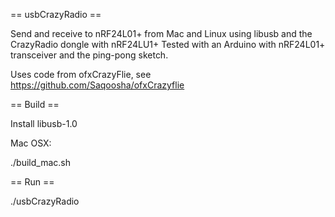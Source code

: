 == usbCrazyRadio ==

Send and receive to nRF24L01+ from Mac and Linux using libusb and the CrazyRadio dongle with nRF24LU1+
Tested with an Arduino with nRF24L01+ transceiver and the ping-pong sketch.

Uses code from ofxCrazyFlie, see https://github.com/Saqoosha/ofxCrazyflie

== Build ==

Install libusb-1.0

Mac OSX:

./build_mac.sh

== Run ==

./usbCrazyRadio


